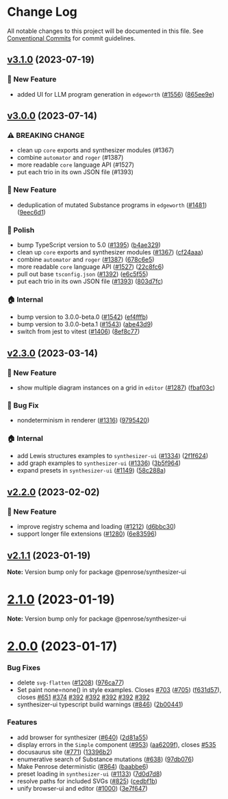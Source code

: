 # Change Log

All notable changes to this project will be documented in this file.
See [Conventional Commits](https://conventionalcommits.org) for commit guidelines.

## [v3.1.0](https://github.com/penrose/penrose/compare/v3.0.0...v3.1.0) (2023-07-19)

### :rocket: New Feature

* added UI for LLM program generation in `edgeworth` ([#1556](https://github.com/penrose/penrose/issues/1556)) ([865ee9e](https://github.com/penrose/penrose/commit/865ee9e7f6b598bc0f07e416ab73bea978bba6e7))


## [v3.0.0](https://github.com/penrose/penrose/compare/v2.3.0...v3.0.0) (2023-07-14)

### :warning: BREAKING CHANGE

- clean up `core` exports and synthesizer modules (#1367)
- combine `automator` and `roger` (#1387)
- more readable `core` language API (#1527)
- put each trio in its own JSON file (#1393)

### :rocket: New Feature

- deduplication of mutated Substance programs in `edgeworth` ([#1481](https://github.com/penrose/penrose/issues/1481)) ([9eec6d1](https://github.com/penrose/penrose/commit/9eec6d1c51f1b26557c91bbd5b9e87f4f068dfdb))

### :nail_care: Polish

- bump TypeScript version to 5.0 ([#1395](https://github.com/penrose/penrose/issues/1395)) ([b4ae329](https://github.com/penrose/penrose/commit/b4ae3298c9a03926ca690c63f368adcaa031b56d))
- clean up `core` exports and synthesizer modules ([#1367](https://github.com/penrose/penrose/issues/1367)) ([cf24aaa](https://github.com/penrose/penrose/commit/cf24aaad28c3589d5770e75669f3e6e66d19d2aa))
- combine `automator` and `roger` ([#1387](https://github.com/penrose/penrose/issues/1387)) ([678c6e5](https://github.com/penrose/penrose/commit/678c6e528d20d6cbbfd3a04f1fcad656e72bdc6e))
- more readable `core` language API ([#1527](https://github.com/penrose/penrose/issues/1527)) ([22c8fc6](https://github.com/penrose/penrose/commit/22c8fc68f225974a353df244832b3b1c90e5f0e0))
- pull out base `tsconfig.json` ([#1392](https://github.com/penrose/penrose/issues/1392)) ([e6c5f55](https://github.com/penrose/penrose/commit/e6c5f5524837fe4c970713f05bbed821b9cda411))
- put each trio in its own JSON file ([#1393](https://github.com/penrose/penrose/issues/1393)) ([803d7fc](https://github.com/penrose/penrose/commit/803d7fc20199262f833c2f60606ed1b778c92b72))

### :house: Internal

- bump version to 3.0.0-beta.0 ([#1542](https://github.com/penrose/penrose/issues/1542)) ([ef4fffb](https://github.com/penrose/penrose/commit/ef4fffbf22e03fdd3af84c439163ff24bc5ccb41))
- bump version to 3.0.0-beta.1 ([#1543](https://github.com/penrose/penrose/issues/1543)) ([abe43d9](https://github.com/penrose/penrose/commit/abe43d9be98a719204b54cbf3abf4bbec9367d16))
- switch from jest to vitest ([#1406](https://github.com/penrose/penrose/issues/1406)) ([8ef8c77](https://github.com/penrose/penrose/commit/8ef8c778488b17eb0f02a62d1399e0b0337f5355))

## [v2.3.0](https://github.com/penrose/penrose/compare/v2.2.0...v2.3.0) (2023-03-14)

### :rocket: New Feature

- show multiple diagram instances on a grid in `editor` ([#1287](https://github.com/penrose/penrose/issues/1287)) ([fbaf03c](https://github.com/penrose/penrose/commit/fbaf03c7b6c4f87cc628111ee080af76c65ef55e))

### :bug: Bug Fix

- nondeterminism in renderer ([#1316](https://github.com/penrose/penrose/issues/1316)) ([9795420](https://github.com/penrose/penrose/commit/97954202c60c2aab6a11af1694f652f8a3bb8e4d))

### :house: Internal

- add Lewis structures examples to `synthesizer-ui` ([#1334](https://github.com/penrose/penrose/issues/1334)) ([2f1f624](https://github.com/penrose/penrose/commit/2f1f624118d2c48433c6f888075c8b279ff3e387))
- add graph examples to `synthesizer-ui` ([#1336](https://github.com/penrose/penrose/issues/1336)) ([3b5f964](https://github.com/penrose/penrose/commit/3b5f964f2d9ca0d619ce7291844c36dd181e4345))
- expand presets in `synthesizer-ui` ([#1149](https://github.com/penrose/penrose/issues/1149)) ([58c288a](https://github.com/penrose/penrose/commit/58c288a2ec5b124f008222e8c3807dfa550dcd6f))

## [v2.2.0](https://github.com/penrose/penrose/compare/v2.1.1...v2.2.0) (2023-02-02)

### :rocket: New Feature

- improve registry schema and loading ([#1212](https://github.com/penrose/penrose/issues/1212)) ([d6bbc30](https://github.com/penrose/penrose/commit/d6bbc302de494e08fa4ca0602ccfa29bdfcd65ae))
- support longer file extensions ([#1280](https://github.com/penrose/penrose/issues/1280)) ([6e83596](https://github.com/penrose/penrose/commit/6e835968280a784a91c4a2ca47a226516a3067d0))

## [v2.1.1](https://github.com/penrose/penrose/compare/v2.1.0...v2.1.1) (2023-01-19)

**Note:** Version bump only for package @penrose/synthesizer-ui

# [2.1.0](https://github.com/penrose/penrose/compare/v2.0.0...v2.1.0) (2023-01-19)

**Note:** Version bump only for package @penrose/synthesizer-ui

# [2.0.0](https://github.com/penrose/penrose/compare/v1.3.0...v2.0.0) (2023-01-17)

### Bug Fixes

- delete `svg-flatten` ([#1208](https://github.com/penrose/penrose/issues/1208)) ([976ca77](https://github.com/penrose/penrose/commit/976ca770c8eae9b95d2d6f7b36937005bbac8bcf))
- Set paint none=none() in style examples. Closes [#703](https://github.com/penrose/penrose/issues/703) ([#705](https://github.com/penrose/penrose/issues/705)) ([f631d57](https://github.com/penrose/penrose/commit/f631d57f5b3ea7250600593778eaa89158e7a98c)), closes [#651](https://github.com/penrose/penrose/issues/651) [#374](https://github.com/penrose/penrose/issues/374) [#392](https://github.com/penrose/penrose/issues/392) [#392](https://github.com/penrose/penrose/issues/392) [#392](https://github.com/penrose/penrose/issues/392) [#392](https://github.com/penrose/penrose/issues/392) [#392](https://github.com/penrose/penrose/issues/392)
- synthesizer-ui typescript build warnings ([#846](https://github.com/penrose/penrose/issues/846)) ([2b00441](https://github.com/penrose/penrose/commit/2b0044109982ebc1354bfa050e747c8ceeb62931))

### Features

- add browser for synthesizer ([#640](https://github.com/penrose/penrose/issues/640)) ([2d81a55](https://github.com/penrose/penrose/commit/2d81a55d0175c12195dc510f0514c741eb0f7803))
- display errors in the `Simple` component ([#953](https://github.com/penrose/penrose/issues/953)) ([aa6209f](https://github.com/penrose/penrose/commit/aa6209f520b6a2cbdcfe1b80767b233d27d69867)), closes [#535](https://github.com/penrose/penrose/issues/535)
- docusaurus site ([#771](https://github.com/penrose/penrose/issues/771)) ([13396b2](https://github.com/penrose/penrose/commit/13396b298280f63a9161174bf6b585a20613334c))
- enumerative search of Substance mutations ([#638](https://github.com/penrose/penrose/issues/638)) ([97db076](https://github.com/penrose/penrose/commit/97db07673c16970216d56ec8af360639351361da))
- Make Penrose deterministic ([#864](https://github.com/penrose/penrose/issues/864)) ([baabbe6](https://github.com/penrose/penrose/commit/baabbe63cfee662eb1f97a0782ca3a1d609af4cd))
- preset loading in `synthesizer-ui` ([#1133](https://github.com/penrose/penrose/issues/1133)) ([7d0d7d8](https://github.com/penrose/penrose/commit/7d0d7d873df48ce82536f396d193c0cc45a51ff9))
- resolve paths for included SVGs ([#825](https://github.com/penrose/penrose/issues/825)) ([cedbf1b](https://github.com/penrose/penrose/commit/cedbf1b0f219f013a0c825e08007a2edc3b2c3bc))
- unify browser-ui and editor ([#1000](https://github.com/penrose/penrose/issues/1000)) ([3e7f647](https://github.com/penrose/penrose/commit/3e7f64729fb36ba7c735f0360dcc4f33fd04a49c))
